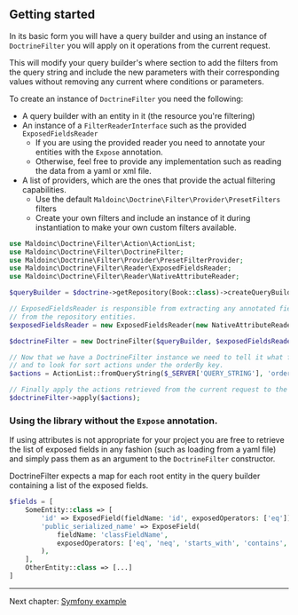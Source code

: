## Getting started

In its basic form you will have a query builder and using an instance of `DoctrineFilter` you will apply on it
operations from the current request.

This will modify your query builder's where section to add the filters from the query string
and include the new parameters with their corresponding values without removing any current where conditions or
parameters.

To create an instance of `DoctrineFilter` you need the following:

* A query builder with an entity in it (the resource you're filtering)
* An instance of a `FilterReaderInterface` such as the provided `ExposedFieldsReader`
    * If you are using the provided reader you need to annotate your entities with the `Expose` annotation.
    * Otherwise, feel free to provide any implementation such as reading the data from a yaml or xml file.
* A list of providers, which are the ones that provide the actual filtering capabilities.
    * Use the default `Maldoinc\Doctrine\Filter\Provider\PresetFilters` filters
    * Create your own filters and include an instance of it during instantiation to make your own custom filters
      available.

```php
use Maldoinc\Doctrine\Filter\Action\ActionList;
use Maldoinc\Doctrine\Filter\DoctrineFilter;
use Maldoinc\Doctrine\Filter\Provider\PresetFilterProvider;
use Maldoinc\Doctrine\Filter\Reader\ExposedFieldsReader;
use Maldoinc\Doctrine\Filter\Reader\NativeAttributeReader;

$queryBuilder = $doctrine->getRepository(Book::class)->createQueryBuilder('b');

// ExposedFieldsReader is responsible from extracting any annotated fields 
// from the repository entities.
$exposedFieldsReader = new ExposedFieldsReader(new NativeAttributeReader());

$doctrineFilter = new DoctrineFilter($queryBuilder, $exposedFieldsReader, [new PresetFilterProvider()]);

// Now that we have a DoctrineFilter instance we need to tell it what filtering actions to take
// and to look for sort actions under the orderBy key.
$actions = ActionList::fromQueryString($_SERVER['QUERY_STRING'], 'orderBy');

// Finally apply the actions retrieved from the current request to the query builder.
$doctrineFilter->apply($actions);
```

### Using the library without the `Expose` annotation.

If using attributes is not appropriate for your project you are free to retrieve the list of exposed fields in any
fashion (such as loading from a yaml file) and simply pass them as an argument to the `DoctrineFilter` constructor.

DoctrineFilter expects a map for each root entity in the query builder containing a list of the exposed fields.

```php
$fields = [
    SomeEntity::class => [
        'id' => ExposedField(fieldName: 'id', exposedOperators: ['eq']),
        'public_serialized_name' => ExposeField(
            fieldName: 'classFieldName', 
            exposedOperators: ['eq', 'neq', 'starts_with', 'contains', 'ends_with']
        ),
    ],
    OtherEntity::class => [...]
]
```

---
Next chapter: [Symfony example](guide-symfony.md)

